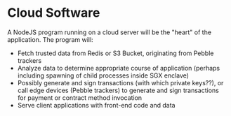 # Cloud Software

A NodeJS program running on a cloud server will be the "heart" of the application. The program will:

- Fetch trusted data from Redis or S3 Bucket, originating from Pebble trackers
- Analyze data to determine appropriate course of application (perhaps including spawning of child processes inside SGX enclave)
- Possibly generate and sign transactions (with which private keys??), or call edge devices (Pebble trackers) to generate and sign transactions for payment or contract method invocation
- Serve client applications with front-end code and data
